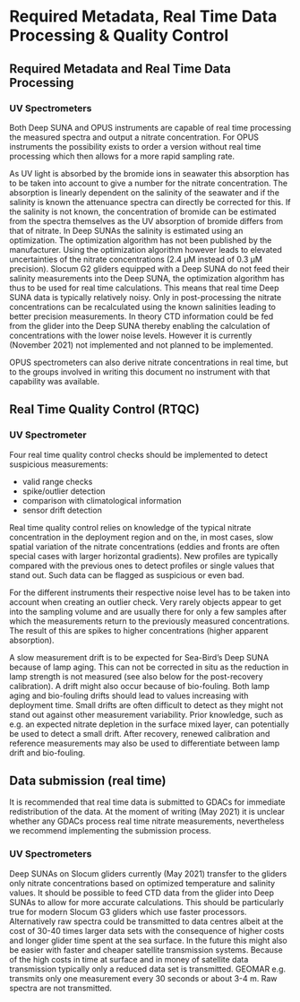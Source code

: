 # Required Metadata, Real Time Data Processing & Quality Control

## Required Metadata and Real Time Data Processing
### UV Spectrometers
Both Deep SUNA and OPUS instruments are capable of real time processing the measured spectra and output a nitrate concentration. 
For OPUS instruments the possibility exists to order a version without real time processing which then allows for a more rapid sampling rate.

As UV light is absorbed by the bromide ions in seawater this absorption has to be taken into account to give a number for the nitrate concentration. 
The absorption is linearly dependent on the salinity of the seawater and if the salinity is known the attenuance spectra can directly be corrected for this. If the salinity is not known, the concentration of bromide can be estimated from the spectra themselves as the UV absorption of bromide differs from that of nitrate. In Deep SUNAs the salinity is estimated using an optimization. The optimization algorithm has not been published by the manufacturer. Using the optimization algorithm however leads to elevated uncertainties of the nitrate concentrations (2.4 µM instead of 0.3 µM precision). Slocum G2 gliders equipped with a Deep SUNA do not feed their salinity measurements into the Deep SUNA, the optimization algorithm has thus to be used for real time calculations. This means that real time Deep SUNA data is typically relatively noisy. Only in post-processing the nitrate concentrations can be recalculated using the known salinities leading to better precision measurements. In theory CTD information could be fed from the glider into the Deep SUNA thereby enabling the calculation of concentrations with the lower noise levels. 
However it is currently (November 2021) not implemented and not planned to be implemented.

OPUS spectrometers can also derive nitrate concentrations in real time, but to the groups involved in writing this document no instrument with that capability was available.

## Real Time Quality Control (RTQC)
### UV Spectrometer
Four real time quality control checks should be implemented to detect suspicious measurements:
- valid range checks
- spike/outlier detection 
- comparison with climatological information 
- sensor drift detection

Real time quality control relies on knowledge of the typical nitrate concentration in the deployment region and on the, in most cases, slow spatial variation of the nitrate concentrations (eddies and fronts are often special cases with larger horizontal gradients). New profiles are typically compared with the previous ones to detect profiles or single values that stand out. Such data can be flagged as suspicious or even bad.

For the different instruments their respective noise level has to be taken into account when creating an outlier check. Very rarely objects appear to get into the sampling volume and are usually there for only a few samples after which the measurements return to the previously measured concentrations. The result of this are spikes to higher concentrations (higher apparent absorption).

A slow measurement drift is to be expected for Sea-Bird’s Deep SUNA because of lamp aging. This can not be corrected in situ as the reduction in lamp strength is not measured (see also below for the post-recovery calibration). A drift might also occur because of bio-fouling. Both lamp aging and bio-fouling drifts should lead to values increasing with deployment time. Small drifts are often difficult to detect as they might not stand out against other measurement variability. Prior knowledge, such as e.g. an expected nitrate depletion in the surface mixed layer, can potentially be used to detect a small drift. After recovery, renewed calibration and reference measurements may also be used to differentiate between lamp drift and bio-fouling.

## Data submission (real time)
It is recommended that real time data is submitted to GDACs for immediate redistribution of the data. 
At the moment of writing (May 2021) it is unclear whether any GDACs process real time nitrate measurements, nevertheless we recommend implementing the submission process.

### UV Spectrometers
Deep SUNAs on Slocum gliders currently (May 2021) transfer to the gliders only nitrate concentrations based on optimized temperature and salinity values. 
It should be possible to feed CTD data from the glider into Deep SUNAs to allow for more accurate calculations. 
This should be particularly true for modern Slocum G3 gliders which use faster processors. 
Alternatively raw spectra could be transmitted to data centres albeit at the cost of 30-40 times larger data sets with the consequence of higher costs and longer glider time spent at the sea surface. 
In the future this might also be easier with faster and cheaper satellite transmission systems.
Because of the high costs in time at surface and in money of satellite data transmission typically only a reduced data set is transmitted. 
GEOMAR e.g. transmits only one measurement every 30 seconds or about 3-4 m. Raw spectra are not transmitted.


